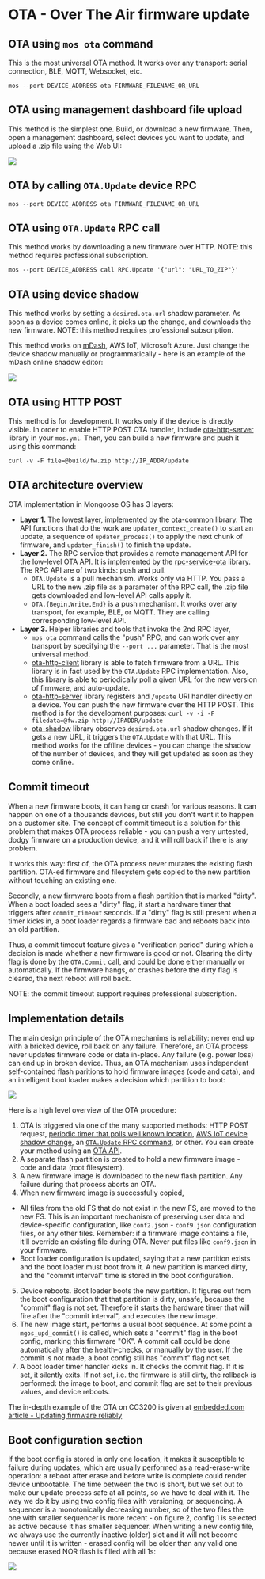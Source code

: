 # OTA - Over The Air firmware update

## OTA using `mos ota` command

This is the most universal OTA method. It works over any transport:
serial connection, BLE, MQTT, Websocket, etc.

```
mos --port DEVICE_ADDRESS ota FIRMWARE_FILENAME_OR_URL
```

## OTA using management dashboard file upload

This method is the simplest one. Build, or download a new firmware.
Then, open a management dashboard, select devices you want to
update, and upload a .zip file using the Web UI:

![](images/ota3.png)


## OTA by calling `OTA.Update` device RPC

```
mos --port DEVICE_ADDRESS ota FIRMWARE_FILENAME_OR_URL
```

## OTA using `OTA.Update` RPC call

This method works by downloading a new firmware over HTTP.
NOTE: this method requires professional subscription.

```
mos --port DEVICE_ADDRESS call RPC.Update '{"url": "URL_TO_ZIP"}'
```

## OTA using device shadow

This method works by setting a `desired.ota.url` shadow parameter.
As soon as a device comes online, it picks up the change, and
downloads the new firmware. NOTE: this method requires professional subscription.

This method works on [mDash](https://dash.mongoose-os.com), AWS IoT, Microsoft Azure.
Just change the device shadow manually or programmatically - here is an example
of the mDash online shadow editor:


![](images/ota4.png)

## OTA using HTTP POST

This method is for development. It works only if the device is directly
visible. In order to enable HTTP POST OTA handler, include
[ota-http-server](https://github.com/mongoose-os-libs/ota-http-server)
library in your `mos.yml`. Then, you
can build a new firmware and push it using this command:

```
curl -v -F file=@build/fw.zip http://IP_ADDR/update
```


## OTA architecture overview

OTA implementation in Mongoose OS has 3 layers:

-  **Layer 1.** The lowest layer, implemented by  the [ota-common](https://github.com/mongoose-os-libs/ota-common)
   library. The API functions that do the work are
   `updater_context_create()` to start an update, a sequence of
   `updater_process()` to apply the
   next chunk of firmware, and `updater_finish()` to finish the update.
-  **Layer 2.** The RPC service that provides a remote management API for the
   low-level OTA API. It is implemented by the [rpc-service-ota](https://github.com/mongoose-os-libs/rpc-service-ota)
   library. The RPC API are of two kinds: push and pull.
   * `OTA.Update` is a pull mechanism. Works only via HTTP.
   You pass a URL to the new .zip file as a parameter of the RPC call,
   the .zip file gets downloaded and low-level API calls apply it.
   * `OTA.{Begin,Write,End}` is a push mechanism. It works over any transport,
   for example, BLE, or MQTT. They are calling corresponding
   low-level API.
-  **Layer 3.** Helper libraries and tools that invoke the 2nd RPC layer,
   * `mos ota` command calls the "push" RPC, and can work over any transport
   by specifying the `--port ...` parameter. That is the most universal method.
   * [ota-http-client](https://github.com/mongoose-os-libs/ota-http-client)
   library is able to fetch firmware from a URL. This library is in fact
   used by the `OTA.Update` RPC implementation. Also, this library is able
   to periodically poll a given URL for the new version of firmware,
   and auto-update.
   * [ota-http-server](https://github.com/mongoose-os-libs/ota-http-server) library
   registers and `/update` URI handler directly on a device. You can push
   the new firmware over the HTTP POST. This method is for the development
   purposes: `curl -v -i -F filedata=@fw.zip http://IPADDR/update`
   * [ota-shadow](https://github.com/mongoose-os-libs/ota-shadow) library
   observes `desired.ota.url` shadow changes. If it gets a new URL,
   it triggers the `OTA.Update` with that URL. This method works for the
   offline devices - you can change the shadow of the number of devices, and
   they will get updated as soon as they come online.


## Commit timeout

When a new firmware boots, it can hang or crash for various reasons.
It can happen on one of a thousands devices, but still you don't want
it to happen on a customer site. The concept of commit timeout is
a solution for this problem that makes OTA process reliable - you can
push a very untested, dodgy firmware on a production device, and it will
roll back if there is any problem.

It works this way: first of, the OTA process never mutates the existing
flash partition. OTA-ed firmware and filesystem gets copied to the
new partition without touching an existing one.

Secondly, a new firmware boots from a flash partition that is
marked "dirty". When a boot loaded sees a "dirty" flag, it start
a hardware timer that triggers after `commit_timeout` seconds.
If a "dirty" flag is still present when a timer kicks in, a boot loader
regards a firmware bad and reboots back into an old partition.

Thus, a commit timeout feature gives a "verification period" during
which a decision is made whether a new firmware is good or not.
Clearing the dirty flag is done by the `OTA.Commit` call, and could be
done either manually or automatically. If the firmware hangs, or crashes
before the dirty flag is cleared, the next reboot will roll back.

NOTE: the commit timeout support requires professional subscription.

## Implementation details

The main design principle of the OTA mechanims is reliability: never end up with
a bricked device, roll back on any failure. Therefore, an OTA process never
updates firmware code or data in-place. Any failure (e.g. power
loss) can end up in broken device. Thus, an OTA mechanism uses independent
self-contained flash paritions to hold firmware images (code and data), and
an intelligent boot loader makes a decision which partition to boot:

![](images/ota1.png)

Here is a high level overview of the OTA procedure:

1. OTA is triggered via one of the many supported methods:
   HTTP POST request,
   [periodic timer that polls well known location](https://github.com/mongoose-os-libs/ota-http-client),
   [AWS IoT device shadow change](https://github.com/mongoose-os-libs/ota-aws-shadow),
   an [`OTA.Update` RPC command](https://github.com/mongoose-os-libs/rpc-service-ota), or other.
   You can create your method using an [OTA API](https://github.com/mongoose-os-libs/ota-common/tree/master/include).
2. A separate flash partition is created to hold a new firmware image - code
   and data (root filesystem).
3. A new firmware image is downloaded to the new flash partition. Any failure
   during that process aborts an OTA.
4. When new firmware image is successfully copied,
  - All files from the old FS that do not exist in the new FS, are
    moved to the new FS. This is an important mechanism of preserving user
    data and device-specific configuration, like `conf2.json` - `conf9.json`
    configuration files, or any other files. Remember: if a firmware image
    contains a file, it'll override an existing file during OTA.
    Never put files like `conf9.json` in your firmware.
  - Boot loader configuration is updated, saying that a new partition exists
    and the boot loader must boot from it. A new partition is marked dirty,
    and the "commit interval" time is stored in the boot configuration.
5. Device reboots. Boot loader boots the new partition. It figures out from
   the boot configuration that that partition is dirty, unsafe, because the
   "commit" flag is not set. Therefore it starts the hardware timer that will
   fire after the "commit interval", and executes the new image.
6. The new image start, performs a usual boot sequence. At some point
   a `mgos_upd_commit()` is called, which sets a "commit" flag in the
   boot config, marking this firmware "OK". A commit call could be done
   automatically after the health-checks, or manually by the user.
   If the commit is not made, a boot config still has "commit" flag not set.
7. A boot loader timer handler kicks in. It checks the commit flag. If it is set,
   it silently exits. If not set, i.e. the firmware is still dirty, the
   rollback is performed: the image to boot, and commit flag are
   set to their previous values, and device reboots.

The in-depth example of the OTA on CC3200 is given at
[embedded.com article - Updating firmware reliably](https://www.embedded.com/design/prototyping-and-development/4443082/Updating-firmware-reliably)

## Boot configuration section

If the boot config is stored in only one location,
it makes it susceptible to failure during updates, which are usually performed
as a read-erase-write operation: a reboot after erase and before write is
complete could render device unbootable. The time between the two is short,
but we set out to make our update process safe at all points, so we have
to deal with it. The way we do it by using two config files with versioning,
or sequencing. A sequencer is a monotonically decreasing number, so of the
two files the one with smaller sequencer is more recent - on figure 2,
config 1 is selected as active because it has smaller sequencer.
When writing a new config file, we always use the currently inactive
(older) slot and it will not become newer until it is written - erased
config will be older than any valid one because erased NOR flash is
filled with all 1s:

![](images/ota2.png)
